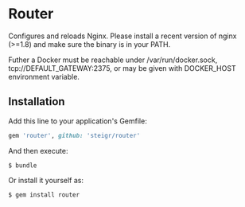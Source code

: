 # Router

Configures and reloads Nginx. Please install a recent version of nginx (>=1.8) and
make sure the binary is in your PATH.

Futher a Docker must be reachable under /var/run/docker.sock, tcp://DEFAULT_GATEWAY:2375, or may be given with DOCKER_HOST environment variable.

## Installation

Add this line to your application's Gemfile:

```ruby
gem 'router', github: 'steigr/router'
```

And then execute:

    $ bundle

Or install it yourself as:

    $ gem install router
